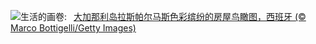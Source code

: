 ![](https://www.bing.com/th?id=OHR.LasPalmas_ZH-CN5993442425_UHD.jpg&w=1000)生活的画卷:&nbsp;&ensp;[大加那利岛拉斯帕尔马斯色彩缤纷的房屋鸟瞰图，西班牙 (© Marco Bottigelli/Getty Images)](https://www.bing.com/th?id=OHR.LasPalmas_ZH-CN5993442425_UHD.jpg)
<br><br/>
